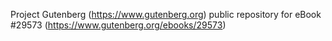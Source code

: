 Project Gutenberg (https://www.gutenberg.org) public repository for eBook #29573 (https://www.gutenberg.org/ebooks/29573)
